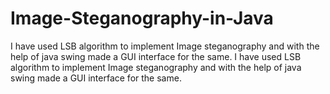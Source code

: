 # Image-Steganography-in-Java
I have used LSB algorithm to implement Image steganography and with the help of java swing made a GUI interface for the same.
I have used LSB algorithm to implement Image steganography and with the help of java swing made a GUI interface for the same.
